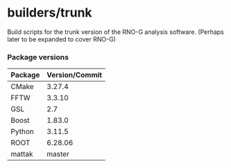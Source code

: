 # builders/trunk

Build scripts for the trunk version of the RNO-G analysis software.
(Perhaps later to be expanded to cover RNO-G)

### Package versions

| Package            | Version/Commit   |
| ------------------ | ---------------- |
| CMake              | 3.27.4           |
| FFTW               | 3.3.10           |
| GSL                | 2.7              |
| Boost              | 1.83.0           |
| Python             | 3.11.5           |
| ROOT               | 6.28.06          |
| mattak             | master           |
